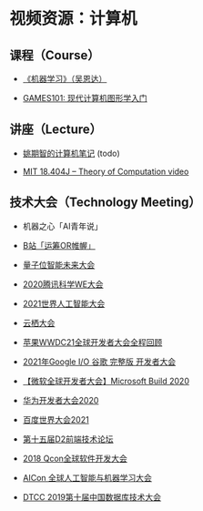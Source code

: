 # 视频资源：计算机

## 课程（Course）

- [《机器学习》（吴恩达）][m1]
- [GAMES101: 现代计算机图形学入门][m2]

  [m1]: https://study.163.com/course/introduction/1210076550.htm
  [m2]: https://sites.cs.ucsb.edu/~lingqi/teaching/games101.html

## 讲座（Lecture）

- [姚期智的计算机笔记][l1] (todo)
- [MIT 18.404J – Theory of Computation video][l2]

  [l1]: https://www.bilibili.com/video/BV11t411L7n1
  [l2]: https://www.youtube.com/playlist?list=PLUl4u3cNGP60_JNv2MmK3wkOt9syvfQWY

## 技术大会（Technology Meeting）

- 机器之心「AI青年说」
- [B站「运筹OR帷幄」][m1]
- [量子位智能未来大会][m2]
- [2020腾讯科学WE大会][m3]
- [2021世界人工智能大会][m4]
- [云栖大会][m5]
- [苹果WWDC21全球开发者大会全程回顾][m6]
- [2021年Google I/O 谷歌 完整版 开发者大会][m7]
- [【微软全球开发者大会】Microsoft Build 2020][m8]
- [华为开发者大会2020][m9]
- [百度世界大会2021][m10]
- [第十五届D2前端技术论坛][m11]
- [2018 Qcon全球软件开发大会][m12]
- [AICon 全球人工智能与机器学习大会][m13]
- [DTCC 2019第十届中国数据库技术大会][m14]

  [m1]: https://space.bilibili.com/403058474/
  [m2]: https://www.qbitai.com/meet/meet2021/
  [m3]: https://www.bilibili.com/video/BV1vA411j7RZ
  [m4]: https://www.bilibili.com/video/BV1L64y1X7om
  [m5]: https://yunqi.aliyun.com/
  [m6]: https://www.bilibili.com/video/BV11g411G7tu
  [m7]: https://www.bilibili.com/video/BV1b5411u7Cy
  [m8]: https://www.bilibili.com/video/BV1UT4y1u7yy/
  [m9]: https://www.bilibili.com/video/BV1pp4y1e7YP
  [m10]: https://www.bilibili.com/video/BV18t41137R7
  [m11]: https://www.bilibili.com/video/BV19V411b7eA?p=2
  [m12]: https://www.bilibili.com/video/BV1e4411B7ZC/
  [m13]: https://www.bilibili.com/video/BV1xA411571P
  [m14]: https://www.bilibili.com/video/BV1Q4411P7gL

